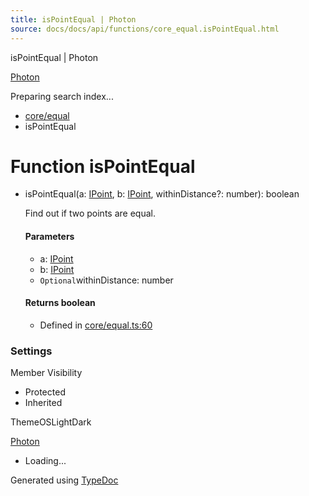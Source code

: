 ```yaml
---
title: isPointEqual | Photon
source: docs/docs/api/functions/core_equal.isPointEqual.html
---
```


isPointEqual | Photon

[Photon](../index.html)




Preparing search index...

* [core/equal](../modules/core_equal.html)
* isPointEqual

# Function isPointEqual

* isPointEqual(a: [IPoint](../interfaces/core_schema.IPoint.html), b: [IPoint](../interfaces/core_schema.IPoint.html), withinDistance?: number): boolean

  Find out if two points are equal.

  #### Parameters

  + a: [IPoint](../interfaces/core_schema.IPoint.html)
  + b: [IPoint](../interfaces/core_schema.IPoint.html)
  + `Optional`withinDistance: number

  #### Returns boolean

  + Defined in [core/equal.ts:60](https://github.com/mwhite454/photon/blob/main/packages/photon/src/core/equal.ts#L60)

### Settings

Member Visibility

* Protected
* Inherited

ThemeOSLightDark

[Photon](../index.html)

* Loading...

Generated using [TypeDoc](https://typedoc.org/)
